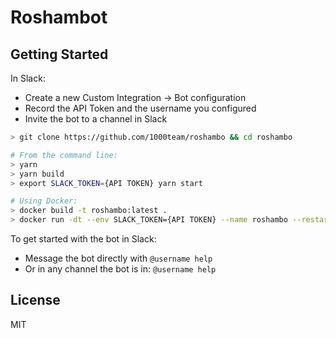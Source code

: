# Roshambot

## Getting Started

In Slack:
- Create a new Custom Integration -> Bot configuration
- Record the API Token and the username you configured
- Invite the bot to a channel in Slack

```sh
> git clone https://github.com/1000team/roshambo && cd roshambo

# From the command line:
> yarn
> yarn build
> export SLACK_TOKEN={API TOKEN} yarn start

# Using Docker:
> docker build -t roshambo:latest .
> docker run -dt --env SLACK_TOKEN={API TOKEN} --name roshambo --restart=always roshambo:latest
```


To get started with the bot in Slack:
- Message the bot directly with `@username help`
- Or in any channel the bot is in: `@username help`

## License

MIT
